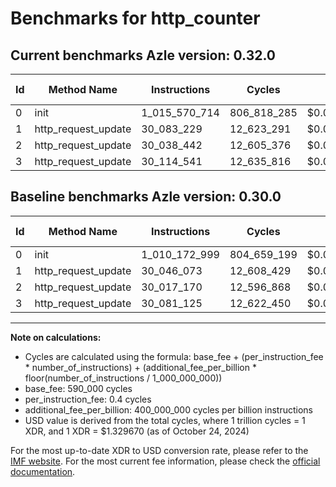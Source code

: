 # Benchmarks for http_counter

## Current benchmarks Azle version: 0.32.0

| Id  | Method Name         | Instructions  | Cycles      | USD           | USD/Million Calls | Change                              |
| --- | ------------------- | ------------- | ----------- | ------------- | ----------------- | ----------------------------------- |
| 0   | init                | 1_015_570_714 | 806_818_285 | $0.0010728021 | $1_072.80         | <font color="red">+5_397_715</font> |
| 1   | http_request_update | 30_083_229    | 12_623_291  | $0.0000167848 | $16.78            | <font color="red">+37_156</font>    |
| 2   | http_request_update | 30_038_442    | 12_605_376  | $0.0000167610 | $16.76            | <font color="red">+21_272</font>    |
| 3   | http_request_update | 30_114_541    | 12_635_816  | $0.0000168015 | $16.80            | <font color="red">+33_416</font>    |

## Baseline benchmarks Azle version: 0.30.0

| Id  | Method Name         | Instructions  | Cycles      | USD           | USD/Million Calls |
| --- | ------------------- | ------------- | ----------- | ------------- | ----------------- |
| 0   | init                | 1_010_172_999 | 804_659_199 | $0.0010699312 | $1_069.93         |
| 1   | http_request_update | 30_046_073    | 12_608_429  | $0.0000167650 | $16.76            |
| 2   | http_request_update | 30_017_170    | 12_596_868  | $0.0000167497 | $16.74            |
| 3   | http_request_update | 30_081_125    | 12_622_450  | $0.0000167837 | $16.78            |

---

**Note on calculations:**

- Cycles are calculated using the formula: base_fee + (per_instruction_fee \* number_of_instructions) + (additional_fee_per_billion \* floor(number_of_instructions / 1_000_000_000))
- base_fee: 590_000 cycles
- per_instruction_fee: 0.4 cycles
- additional_fee_per_billion: 400_000_000 cycles per billion instructions
- USD value is derived from the total cycles, where 1 trillion cycles = 1 XDR, and 1 XDR = $1.329670 (as of October 24, 2024)

For the most up-to-date XDR to USD conversion rate, please refer to the [IMF website](https://www.imf.org/external/np/fin/data/rms_sdrv.aspx).
For the most current fee information, please check the [official documentation](https://internetcomputer.org/docs/current/developer-docs/gas-cost#execution).
